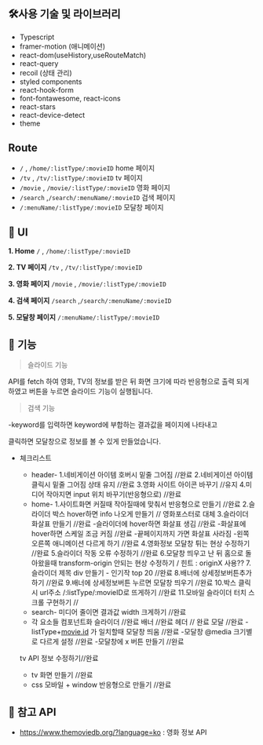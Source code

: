 ## **🛠사용 기술 및 라이브러리**

- Typescript
- framer-motion (애니메이션)
- react-dom(useHistory,useRouteMatch)
- react-query
- recoil (상태 관리)
- styled components
- react-hook-form
- font-fontawesome, react-icons
- react-stars
- react-device-detect
- theme

## Route

- `/` , `/home/:listType/:movieID` home 페이지
- `/tv` , `/tv/:listType/:movieID` tv 페이지
- `/movie` , `/movie/:listType/:movieID` 영화 페이지
- `/search` ,`/search/:menuName/:movieID` 검색 페이지
- `/:menuName/:listType/:movieID` 모달창 페이지

## 🎨 UI

**1. Home** `/` , `/home/:listType/:movieID`

**2. TV 페이지** `/tv` , `/tv/:listType/:movieID`

**3. 영화 페이지** `/movie` , `/movie/:listType/:movieID`

**4. 검색 페이지** `/search` ,`/search/:menuName/:movieID`

**5. 모달창 페이지** `/:menuName/:listType/:movieID`

## **📝 기능**

> 슬라이드 기능
> 
API를 fetch 하여 영화, TV의 정보를 받은 뒤 화면 크기에 따라 반응형으로 
출력 되게 하였고 버튼을 누르면 슬라이드 기능이 실행됩니다.

> 검색 기능 
> 
-keyword를 입력하면 keyword에 부합하는 결과값을 페이지에 나타내고 

클릭하면 모달창으로 정보를 볼 수 있게 만들었습니다.


- 체크리스트
    - header-
    1.네비게이션 아이템 호버시 밑줄 그어짐 //완료
    2.네비게이션 아이템 클릭시 밑줄 그어짐 상태 유지 //완료
    3.영화 사이트 아이콘 바꾸기 //유지
    4.미디어 작아지면 input 위치 바꾸기(반응형으로) //완료
    - home-
    1.사이트화면 커질때 작아질때에 맞춰서 반응형으로 만들기 //완료
    2.슬라이더 박스 hover하면 info 나오게 만들기 // 영화포스터로 대체
    3.슬라이더 화살표 만들기 //완료
    -슬라이더에 hover하면 화살표 생김 //완료
    -화살표에 hover하면 스케일 조금 커짐 //완료
    -끝페이지까지 가면 화살표 사라짐
    -왼쪽 오른쪽 애니메이션 다르게 하기 //완료
    4.영화정보 모달창 튀는 현상 수정하기 //완료
    5.슬라이더 작동 오류 수정하기 //완료
    6.모달창 띄우고 난 뒤 홈으로 돌아왔을때 transform-origin 안되는 현상 수정하기 / 힌트 : originX 사용??
    7.슬라이더 제목 div 만들기 - 인기작 top 20 //완료
    8.배너에 상세정보버튼추가하기 //완료
    9.배너에 상세정보버튼 누르면 모달창 띄우기 //완료
    10.박스 클릭시 url주소 /:listType/:movieID로 뜨게하기 //완료
    11.모바일 슬라이더 터치 스크롤 구현하기 //
    - search-
    미디어 줄이면 결과값 width 크게하기 //완료
    - 각 요소들 컴포넌트화
    슬라이더 //완료
    배너 //완료
    헤더 // 완료
    모달 //완료
    -listType+[movie.id](http://movie.id/) 가 일치할때 모달창 띄움 //완료
    -모달창 @media 크기별로 다르게 설정 //완료
    -모달창에 x 버튼 만들기 //완료
    
    tv API 정보 수정하기//완료
    
    - tv 화면 만들기 //완료
    - css 모바일 + window 반응형으로 만들기 //완료

## **📑 참고 API**

- https://www.themoviedb.org/?language=ko : 영화 정보 API
